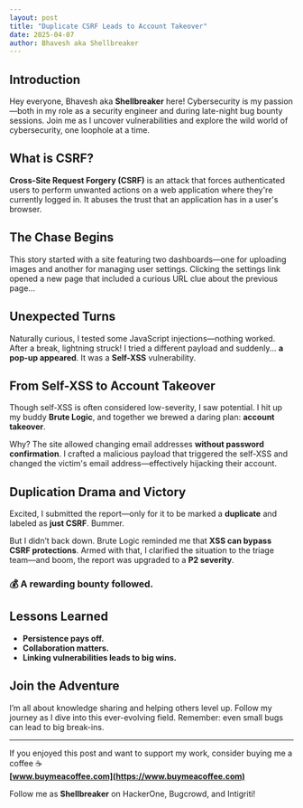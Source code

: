```yaml
---
layout: post
title: "Duplicate CSRF Leads to Account Takeover"
date: 2025-04-07
author: Bhavesh aka Shellbreaker
---
```


## Introduction

Hey everyone, Bhavesh aka **Shellbreaker** here! Cybersecurity is my passion—both in my role as a security engineer and during late-night bug bounty sessions. Join me as I uncover vulnerabilities and explore the wild world of cybersecurity, one loophole at a time.

## What is CSRF?

**Cross-Site Request Forgery (CSRF)** is an attack that forces authenticated users to perform unwanted actions on a web application where they're currently logged in. It abuses the trust that an application has in a user's browser.

## The Chase Begins

This story started with a site featuring two dashboards—one for uploading images and another for managing user settings. Clicking the settings link opened a new page that included a curious URL clue about the previous page...

## Unexpected Turns

Naturally curious, I tested some JavaScript injections—nothing worked. After a break, lightning struck! I tried a different payload and suddenly... **a pop-up appeared**. It was a **Self-XSS** vulnerability.

## From Self-XSS to Account Takeover

Though self-XSS is often considered low-severity, I saw potential. I hit up my buddy **Brute Logic**, and together we brewed a daring plan: **account takeover**.

Why? The site allowed changing email addresses **without password confirmation**. I crafted a malicious payload that triggered the self-XSS and changed the victim's email address—effectively hijacking their account.

## Duplication Drama and Victory

Excited, I submitted the report—only for it to be marked a **duplicate** and labeled as **just CSRF**. Bummer.

But I didn’t back down. Brute Logic reminded me that **XSS can bypass CSRF protections**. Armed with that, I clarified the situation to the triage team—and boom, the report was upgraded to a **P2 severity**.

### 💰 A rewarding bounty followed.

## Lessons Learned

- **Persistence pays off.**
- **Collaboration matters.**
- **Linking vulnerabilities leads to big wins.**

## Join the Adventure

I’m all about knowledge sharing and helping others level up. Follow my journey as I dive into this ever-evolving field. Remember: even small bugs can lead to big break-ins.

---

If you enjoyed this post and want to support my work, consider buying me a coffee ☕️  
**[www.buymeacoffee.com](https://www.buymeacoffee.com)**

Follow me as **Shellbreaker** on HackerOne, Bugcrowd, and Intigriti!
